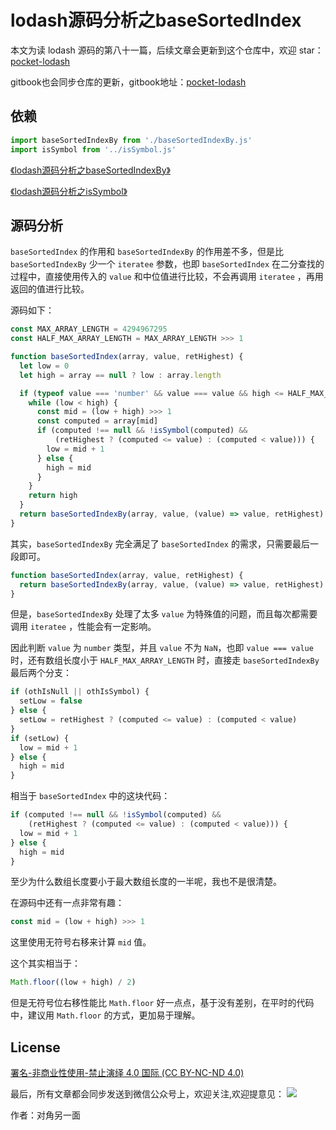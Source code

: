# lodash源码分析之baseSortedIndex

本文为读 lodash 源码的第八十一篇，后续文章会更新到这个仓库中，欢迎 star：[pocket-lodash](https://github.com/yeyuqiudeng/pocket-lodash)

gitbook也会同步仓库的更新，gitbook地址：[pocket-lodash](https://www.gitbook.com/book/yeyuqiudeng/pocket-lodash/details)

## 依赖

```javascript
import baseSortedIndexBy from './baseSortedIndexBy.js'
import isSymbol from '../isSymbol.js'
```

[《lodash源码分析之baseSortedIndexBy》](./baseSortedIndexBy.md)

[《lodash源码分析之isSymbol》](../isSymbol.md)

## 源码分析

`baseSortedIndex` 的作用和 `baseSortedIndexBy` 的作用差不多，但是比 `baseSortedIndexBy` 少一个 `iteratee` 参数，也即 `baseSortedIndex` 在二分查找的过程中，直接使用传入的 `value` 和中位值进行比较，不会再调用 `iteratee` ，再用返回的值进行比较。

源码如下：

```javascript
const MAX_ARRAY_LENGTH = 4294967295
const HALF_MAX_ARRAY_LENGTH = MAX_ARRAY_LENGTH >>> 1

function baseSortedIndex(array, value, retHighest) {
  let low = 0
  let high = array == null ? low : array.length

  if (typeof value === 'number' && value === value && high <= HALF_MAX_ARRAY_LENGTH) {
    while (low < high) {
      const mid = (low + high) >>> 1
      const computed = array[mid]
      if (computed !== null && !isSymbol(computed) &&
          (retHighest ? (computed <= value) : (computed < value))) {
        low = mid + 1
      } else {
        high = mid
      }
    }
    return high
  }
  return baseSortedIndexBy(array, value, (value) => value, retHighest)
}
```

其实，`baseSortedIndexBy` 完全满足了 `baseSortedIndex` 的需求，只需要最后一段即可。

```javascript
function baseSortedIndex(array, value, retHighest) {
  return baseSortedIndexBy(array, value, (value) => value, retHighest)
}
```

但是，`baseSortedIndexBy` 处理了太多 `value` 为特殊值的问题，而且每次都需要调用 `iteratee` ，性能会有一定影响。

因此判断 `value` 为 `number` 类型，并且 `value` 不为 `NaN`，也即 `value === value` 时，还有数组长度小于 `HALF_MAX_ARRAY_LENGTH` 时，直接走 `baseSortedIndexBy` 最后两个分支：

```javascript
if (othIsNull || othIsSymbol) {
  setLow = false
} else {
  setLow = retHighest ? (computed <= value) : (computed < value)
}
if (setLow) {
  low = mid + 1
} else {
  high = mid
}
```

相当于 `baseSortedIndex` 中的这块代码：

```javascript
if (computed !== null && !isSymbol(computed) &&
    (retHighest ? (computed <= value) : (computed < value))) {
  low = mid + 1
} else {
  high = mid
}
```

至少为什么数组长度要小于最大数组长度的一半呢，我也不是很清楚。

在源码中还有一点非常有趣：

```javascript
const mid = (low + high) >>> 1
```

这里使用无符号右移来计算 `mid` 值。

这个其实相当于：

```javascript
Math.floor((low + high) / 2)
```

但是无符号位右移性能比 `Math.floor` 好一点点，基于没有差别，在平时的代码中，建议用 `Math.floor` 的方式，更加易于理解。

## License

[署名-非商业性使用-禁止演绎 4.0 国际 (CC BY-NC-ND 4.0)](http://creativecommons.org/licenses/by-nc-nd/4.0/)

最后，所有文章都会同步发送到微信公众号上，欢迎关注,欢迎提意见：  ![](https://raw.githubusercontent.com/yeyuqiudeng/resource/master/images/qrcode_front-end-article.jpg) 

作者：对角另一面 